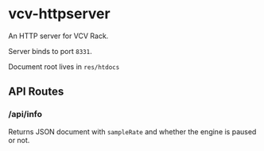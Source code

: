 # vcv-httpserver

An HTTP server for VCV Rack.

Server binds to port `8331`.

Document root lives in `res/htdocs`

## API Routes

### /api/info

Returns JSON document with `sampleRate` and whether the engine is paused or not.
